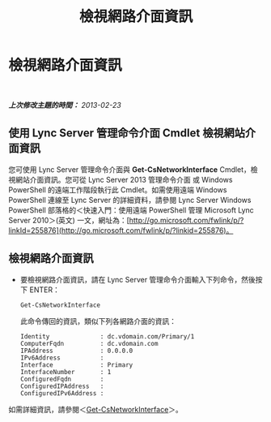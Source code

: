 ﻿---
title: 檢視網路介面資訊
TOCTitle: 檢視網路介面資訊
ms:assetid: e7dbb1ec-62b3-48be-a419-c493df5740e6
ms:mtpsurl: https://technet.microsoft.com/zh-tw/library/JJ721916(v=OCS.15)
ms:contentKeyID: 49890358
ms.date: 08/24/2015
mtps_version: v=OCS.15
ms.translationtype: HT
---

# 檢視網路介面資訊

 

_**上次修改主題的時間：** 2013-02-23_

## 使用 Lync Server 管理命令介面 Cmdlet 檢視網站介面資訊

您可使用 Lync Server 管理命令介面與 **Get-CsNetworkInterface** Cmdlet，檢視網站介面資訊。您可從 Lync Server 2013 管理命令介面 或 Windows PowerShell 的遠端工作階段執行此 Cmdlet。如需使用遠端 Windows PowerShell 連線至 Lync Server 的詳細資料，請參閱 Lync Server Windows PowerShell 部落格的＜快速入門：使用遠端 PowerShell 管理 Microsoft Lync Server 2010＞(英文) 一文，網址為：[http://go.microsoft.com/fwlink/p/?linkId=255876](http://go.microsoft.com/fwlink/p/?linkid=255876)。

## 檢視網路介面資訊

  - 要檢視網路介面資訊，請在 Lync Server 管理命令介面輸入下列命令，然後按下 ENTER：
    
        Get-CsNetworkInterface
    
    此命令傳回的資訊，類似下列各網路介面的資訊：
    
        Identity              : dc.vdomain.com/Primary/1
        ComputerFqdn          : dc.vdomain.com
        IPAddress             : 0.0.0.0
        IPv6Address           :
        Interface             : Primary
        InterfaceNumber       : 1
        ConfiguredFqdn        :
        ConfiguredIPAddress   :
        ConfiguredIPv6Address :

如需詳細資訊，請參閱＜[Get-CsNetworkInterface](https://docs.microsoft.com/en-us/powershell/module/skype/Get-CsNetworkInterface)＞。

